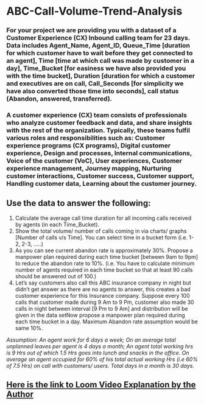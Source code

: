 # ABC-Call-Volume-Trend-Analysis

### For your project we are providing you with a dataset of a Customer Experience (CX) Inbound calling team for 23 days. Data includes Agent_Name, Agent_ID, Queue_Time [duration for which customer have to wait before they get connected to an agent], Time [time at which call was made by customer in a day], Time_Bucket [for easiness we have also provided you with the time bucket], Duration [duration for which a customer and executives are on call, Call_Seconds [for simplicity we have also converted those time into seconds], call status (Abandon, answered, transferred).

### A customer experience (CX) team consists of professionals who analyze customer feedback and data, and share insights with the rest of the organization. Typically, these teams fulfil various roles and responsibilities such as: Customer experience programs (CX programs), Digital customer experience, Design and processes, Internal communications, Voice of the customer (VoC), User experiences, Customer experience management, Journey mapping, Nurturing customer interactions, Customer success, Customer support, Handling customer data, Learning about the customer journey.

## Use the data to answer the following:
1. Calculate the average call time duration for all incoming calls received by agents (in each Time_Bucket).
2. Show the total volume/ number of calls coming in via charts/ graphs [Number of calls v/s Time]. You can select time in a bucket form (i.e. 1-2, 2-3, …..)
3. As you can see current abandon rate is approximately 30%. Propose a manpower plan required during each time bucket [between 9am to 9pm] to reduce the abandon rate to 10%. (i.e. You have to calculate minimum number of agents required in each time bucket so that at least 90 calls should be answered out of 100.) 
4. Let’s say customers also call this ABC insurance company in night but didn’t get answer as there are no agents to answer, this creates a bad customer experience for this Insurance company. Suppose every 100 calls that customer made during 9 Am to 9 Pm, customer also made 30 calls in night between interval [9 Pm to 9 Am] and distribution will be given in the data setNow propose a manpower plan required during each time bucket in a day. Maximum Abandon rate assumption would be same 10%.

*Assumption: An agent work for 6 days a week; On an average total unplanned leaves per agent is 4 days a month; An agent total working hrs is 9 Hrs out of which 1.5 Hrs goes into lunch and snacks in the office. On average an agent occupied for 60% of his total actual working Hrs (i.e 60% of 7.5 Hrs) on call with customers/ users. Total days in a month is 30 days.*

## [Here is the link to Loom Video Explanation by the Author](https://www.loom.com/share/2ad2929b0e9041029e5786318d2f0aca)
